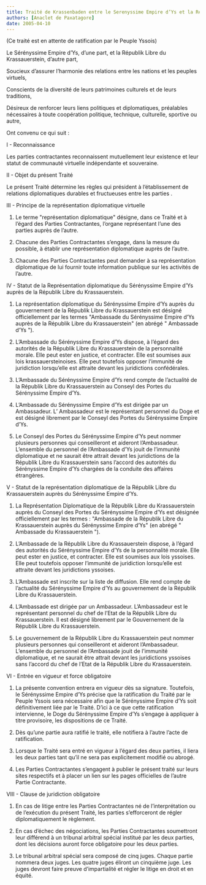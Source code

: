 ```yaml
---
title: Traité de Krassenbaden entre le Serenyssime Empire d’Ys et la Républike Libre du Krassauerstein
authors: [Anaclet de Paxatagore]
date: 2005-04-10
---
```


(Ce traité est en attente de ratification par le Peuple Yssois)

Le Sérényssime Empire d’Ys, d’une part, et la Républik Libre du Krassauerstein, d’autre part,

Soucieux d’assurer l’harmonie des relations entre les nations et les peuples virtuels,

Conscients de la diversité de leurs patrimoines culturels et de leurs traditions,

Désireux de renforcer leurs liens politiques et diplomatiques, préalables nécessaires à toute coopération politique, technique, culturelle, sportive ou autre,

Ont convenu ce qui suit :

I - Reconnaissance

Les parties contractantes reconnaissent mutuellement leur existence et leur statut de communauté virtuelle indépendante et souveraine.

II - Objet du présent Traité

Le présent Traité détermine les règles qui président à l’établissement de relations diplomatiques durables et fructueuses entre les parties .

III - Principe de la représentation diplomatique virtuelle

1. Le terme "représentation diplomatique" désigne, dans ce Traité et à l’égard des Parties Contractantes, l’organe représentant l’une des parties auprès de l’autre.

2. Chacune des Parties Contractantes s’engage, dans la mesure du possible, à établir une représentation diplomatique auprès de l’autre.

3. Chacune des Parties Contractantes peut demander à sa représentation diplomatique de lui fournir toute information publique sur les activités de l’autre.

IV - Statut de la Représentation diplomatique du Sérényssime Empire d’Ys auprès de la Républik Libre du Krassauerstein.

1. La représentation diplomatique du Sérényssime Empire d’Ys auprès du gouvernement de la Républik Libre du Krassauerstein est désigné officiellement par les termes "Ambassade du Sérényssime Empire d’Ys auprès de la Républik Libre du Krassauerstein" (en abrégé " Ambassade d’Ys ").

2. L’Ambassade du Sérényssime Empire d’Ys dispose, à l’égard des autorités de la Républik Libre du Krassauerstein de la personnalité morale. Elle peut ester en justice, et contracter. Elle est soumises aux lois krassauersteinoises. Elle peut toutefois opposer l’immunité de juridiction lorsqu’elle est attraite devant les juridictions confédérales.

3. L’Ambassade du Sérényssime Empire d’Ys rend compte de l’actualité de la Républik Libre du Krassauerstein au Conseyl des Portes du Sérényssime Empire d’Ys.

4. L’Ambassade du Sérényssime Empire d’Ys est dirigée par un Ambassadeur. L’ Ambassadeur est le représentant personnel du Doge et est désigné librement par le Conseyl des Portes du Sérényssime Empire d’Ys.

5. Le Conseyl des Portes du Sérényssime Empire d’Ys peut nommer plusieurs personnes qui conseilleront et aideront l’Ambassadeur. L’ensemble du personnel de l’Ambassade d’Ys jouit de l’immunité diplomatique et ne saurait être attrait devant les juridictions de la Républik Libre du Krassauerstein sans l’accord des autorités du Sérényssime Empire d’Ys chargées de la conduite des affaires étrangères.

V - Statut de la représentation diplomatique de la Républik Libre du Krassauerstein auprès du Sérényssime Empire d’Ys.

1. La Représentation Diplomatique de la Républik Libre du Krassauerstein auprès du Conseyl des Portes du Sérényssime Empire d’Ys est désignée officiellement par les termes : "Ambassade de la Républik Libre du Krassauerstein auprès du Sérényssime Empire d’Ys" (en abrégé " Ambassade du Krassauerstein ").

2. L’Ambassade de la Républik Libre du Krassauerstein dispose, à l’égard des autorités du Sérényssime Empire d’Ys de la personnalité morale. Elle peut ester en justice, et contracter. Elle est soumises aux lois yssoises. Elle peut toutefois opposer l’immunité de juridiction lorsqu’elle est attraite devant les juridictions yssoises.

3. L’Ambassade est inscrite sur la liste de diffusion. Elle rend compte de l’actualité du Sérényssime Empire d’Ys au gouvernement de la Républik Libre du Krassauerstein.

4. L’Ambassade est dirigée par un Ambassadeur. L’Ambassadeur est le représentant personnel du chef de l’Etat de la Républik Libre du Krassauerstein. Il est désigné librement par le Gouvernement de la Républik Libre du Krassauerstein.

5. Le gouvernement de la Républik Libre du Krassauerstein peut nommer plusieurs personnes qui conseilleront et aideront l’Ambassadeur. L’ensemble du personnel de l’Ambassade jouit de l’immunité diplomatique, et ne saurait être attrait devant les juridictions yssoises sans l’accord du chef de l’Etat de la Républik Libre du Krassauerstein.

VI - Entrée en vigueur et force obligatoire

1. La présente convention entrera en vigueur dès sa signature. Toutefois, le Sérényssime Empire d’Ys précise que la ratification du Traité par le Peuple Yssois sera nécessaire afin que le Sérényssime Empire d’Ys soit définitivement liée par le Traité. D’ici à ce que cette ratification intervienne, le Doge du Sérényssime Empire d’Ys s’engage à appliquer à titre provisoire, les dispositions de ce Traité.

2. Dès qu’une partie aura ratifié le traité, elle notifiera à l’autre l’acte de ratification.

3. Lorsque le Traité sera entré en vigueur à l’égard des deux parties, il liera les deux parties tant qu’il ne sera pas explicitement modifié ou abrogé.

4. Les Parties Contractantes s’engagent à publier le présent traité sur leurs sites respectifs et à placer un lien sur les pages officielles de l’autre Partie Contractante.

VIII - Clause de juridiction obligatoire

1. En cas de litige entre les Parties Contractantes né de l’interprétation ou de l’exécution du présent Traité, les parties s’efforceront de régler diplomatiquement le règlement.

2. En cas d’échec des négociations, les Parties Contractantes soumettront leur différend à un tribunal arbitral spécial institué par les deux parties, dont les décisions auront force obligatoire pour les deux parties.

3. Le tribunal arbitral spécial sera composé de cinq juges. Chaque partie nommera deux juges. Les quatre juges éliront un cinquième juge. Les juges devront faire preuve d’impartialité et régler le litige en droit et en équité.